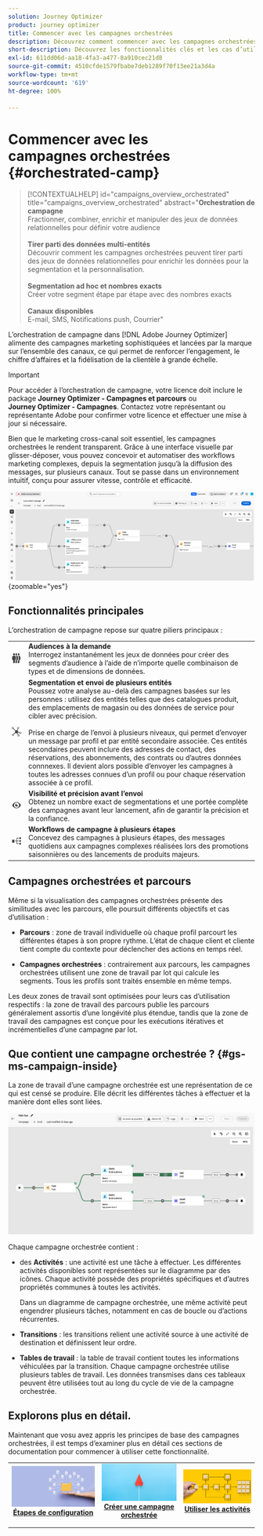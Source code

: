 ```yaml
---
solution: Journey Optimizer
product: journey optimizer
title: Commencer avec les campagnes orchestrées
description: Découvrez comment commencer avec les campagnes orchestrées
short-description: Découvrez les fonctionnalités clés et les cas d’utilisation des campagnes orchestrées.
exl-id: 611dd06d-aa18-4fa3-a477-8a910cec21d8
source-git-commit: 4510cfde1579fbabe7deb1289f70f13ee21a3d4a
workflow-type: tm+mt
source-wordcount: '619'
ht-degree: 100%

---
```



# Commencer avec les campagnes orchestrées {#orchestrated-camp}

>[!CONTEXTUALHELP]
>id="campaigns_overview_orchestrated"
>title="campaigns_overview_orchestrated"
>abstract="<b>Orchestration de campagne</b><br/>Fractionner, combiner, enrichir et manipuler des jeux de données relationnelles pour définir votre audience<br/><br/> <b>Tirer parti des données multi-entités</b><br/>Découvrir comment les campagnes orchestrées peuvent tirer parti des jeux de données relationnelles pour enrichir les données pour la segmentation et la personnalisation.<br/><br/><b>Segmentation ad hoc et nombres exacts</b><br/>Créer votre segment étape par étape avec des nombres exacts<br/><br/><b>Canaux disponibles</b><br/>E-mail, SMS, Notifications push, Courrier"

L’orchestration de campagne dans [!DNL Adobe Journey Optimizer] alimente des campagnes marketing sophistiquées et lancées par la marque sur l’ensemble des canaux, ce qui permet de renforcer l’engagement, le chiffre d’affaires et la fidélisation de la clientèle à grande échelle.

>[!IMPORTANT]
>
>Pour accéder à l’orchestration de campagne, votre licence doit inclure le package **Journey Optimizer - Campagnes et parcours** ou **Journey Optimizer - Campagnes**. Contactez votre représentant ou représentante Adobe pour confirmer votre licence et effectuer une mise à jour si nécessaire.

Bien que le marketing cross-canal soit essentiel, les campagnes orchestrées le rendent transparent. Grâce à une interface visuelle par glisser-déposer, vous pouvez concevoir et automatiser des workflows marketing complexes, depuis la segmentation jusqu’à la diffusion des messages, sur plusieurs canaux. Tout se passe dans un environnement intuitif, conçu pour assurer vitesse, contrôle et efficacité.

![](assets/canvas-example-diagram.png){zoomable="yes"}

## Fonctionnalités principales

L’orchestration de campagne repose sur quatre piliers principaux :

<table style="table-layout:auto">
<tr style="border: 0;">
<td><img alt="Audiences à la demande" src="assets/do-not-localize/icon-audience.svg" width="150px"></a></td><td><b>Audiences à la demande</b><br/>Interrogez instantanément les jeux de données pour créer des segments d’audience à l’aide de n’importe quelle combinaison de types et de dimensions de données.</td></tr>
<tr style="border: 0;">
<td><img alt="Segmentation et envoi de plusieurs entités" src="assets/do-not-localize/icon-entity.svg" width="150px"></a></td><td><b>Segmentation et envoi de plusieurs entités</b><br/>Poussez votre analyse au-delà des campagnes basées sur les personnes : utilisez des entités telles que des catalogues produit, des emplacements de magasin ou des données de service pour cibler avec précision.<br/><br/>
Prise en charge de l’envoi à plusieurs niveaux, qui permet d’envoyer un message par profil et par entité secondaire associée. Ces entités secondaires peuvent inclure des adresses de contact, des réservations, des abonnements, des contrats ou d’autres données connnexes. Il devient alors possible d’envoyer les campagnes à toutes les adresses connues d’un profil ou pour chaque réservation associée à ce profil.</td></tr>
<tr style="border: 0;">
<td><img alt="Visibilité et précision avant l’envoi" src="assets/do-not-localize/icon-visibility.svg" width="150px"></a></td><td><b>Visibilité et précision avant l’envoi</b><br/>Obtenez un nombre exact de segmentations et une portée complète des campagnes avant leur lancement, afin de garantir la précision et la confiance.</td></tr>
<tr style="border: 0;">
<td><img alt="Workflows de campagne à plusieurs étapes" src="assets/do-not-localize/icon-multistep.svg" width="150px"></a></td><td><b>Workflows de campagne à plusieurs étapes</b><br/>Concevez des campagnes à plusieurs étapes, des messages quotidiens aux campagnes complexes réalisées lors des promotions saisonnières ou des lancements de produits majeurs.</td></tr>
</table>

## Campagnes orchestrées et parcours

Même si la visualisation des campagnes orchestrées présente des similitudes avec les parcours, elle poursuit différents objectifs et cas d’utilisation :

* **Parcours** : zone de travail individuelle où chaque profil parcourt les différentes étapes à son propre rythme. L’état de chaque client et cliente tient compte du contexte pour déclencher des actions en temps réel.

* **Campagnes orchestrées** : contrairement aux parcours, les campagnes orchestrées utilisent une zone de travail par lot qui calcule les segments. Tous les profils sont traités ensemble en même temps.

Les deux zones de travail sont optimisées pour leurs cas d’utilisation respectifs : la zone de travail des parcours publie les parcours généralement assortis d’une longévité plus étendue, tandis que la zone de travail des campagnes est conçue pour les exécutions itératives et incrémentielles d’une campagne par lot.

## Que contient une campagne orchestrée ? {#gs-ms-campaign-inside}

La zone de travail d’une campagne orchestrée est une représentation de ce qui est censé se produire. Elle décrit les différentes tâches à effectuer et la manière dont elles sont liées.

![image affichant la zone de travail des campagnes orchestrées](assets/canvas-example.png)

Chaque campagne orchestrée contient :

* des **Activités** : une activité est une tâche à effectuer. Les différentes activités disponibles sont représentées sur le diagramme par des icônes. Chaque activité possède des propriétés spécifiques et d’autres propriétés communes à toutes les activités.

  Dans un diagramme de campagne orchestrée, une même activité peut engendrer plusieurs tâches, notamment en cas de boucle ou d’actions récurrentes.

* **Transitions** : les transitions relient une activité source à une activité de destination et définissent leur ordre.

* **Tables de travail** : la table de travail contient toutes les informations véhiculées par la transition. Chaque campagne orchestrée utilise plusieurs tables de travail. Les données transmises dans ces tableaux peuvent être utilisées tout au long du cycle de vie de la campagne orchestrée.

## Explorons plus en détail.

Maintenant que vosu avez appris les principes de base des campagnes orchestrées, il est temps d’examiner plus en détail ces sections de documentation pour commencer à utiliser cette fonctionnalité.

<table><tr style="border: 0; text-align: center;">
<td>
<a href="gs-campaign-creation.md">
<img alt="Accéder aux campagnes et les gérer" src="assets/do-not-localize/workflow-access.jpeg">
</a>
<div>
<a href="gs-campaign-creation.md"><strong>Étapes de configuration</strong></a>
</div>
<p>
</td>
<td>
<a href="create-orchestrated-campaign.md">
<img alt="Lead" src="assets/do-not-localize/workflow-create.jpeg">
</a>
<div><a href="create-orchestrated-campaign.md"><strong>Créer une campagne orchestrée</strong>
</div>
<p>
</td>
<td>
<a href="activities/about-activities.md">
<img alt="Peu fréquent" src="assets/do-not-localize/workflow-activities.jpeg">
</a>
<div>
<a href="activities/about-activities.md"><strong>Utiliser les activités</strong></a>
</div>
<p></td>
</tr></table>
